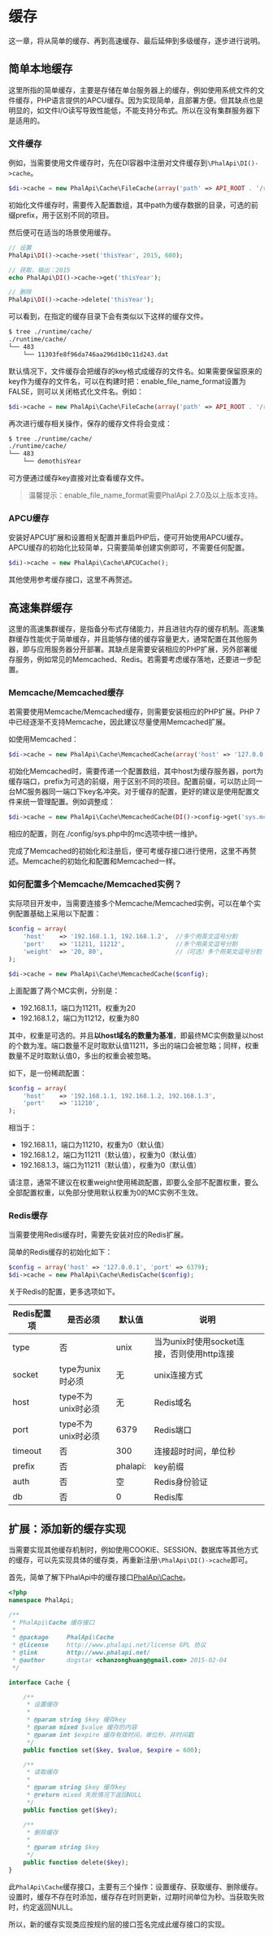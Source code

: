 # 缓存

这一章，将从简单的缓存、再到高速缓存、最后延伸到多级缓存，逐步进行说明。  

## 简单本地缓存
这里所指的简单缓存，主要是存储在单台服务器上的缓存，例如使用系统文件的文件缓存，PHP语言提供的APCU缓存。因为实现简单，且部署方便。但其缺点也是明显的，如文件I/O读写导致性能低，不能支持分布式。所以在没有集群服务器下是适用的。  
  
### 文件缓存

例如，当需要使用文件缓存时，先在DI容器中注册对文件缓存到```\PhalApi\DI()->cache```。  

```php
$di->cache = new PhalApi\Cache\FileCache(array('path' => API_ROOT . '/runtime', 'prefix' => 'demo'));
```
初始化文件缓存时，需要传入配置数组，其中path为缓存数据的目录，可选的前缀prefix，用于区别不同的项目。  

然后便可在适当的场景使用缓存。  
```php
// 设置
PhalApi\DI()->cache->set('thisYear', 2015, 600);

// 获取，输出：2015
echo PhalApi\DI()->cache->get('thisYear');

// 删除
PhalApi\DI()->cache->delete('thisYear');
```

可以看到，在指定的缓存目录下会有类似以下这样的缓存文件。  
```bash
$ tree ./runtime/cache/
./runtime/cache/
└── 483
    └── 11303fe8f96da746aa296d1b0c11d243.dat
```

默认情况下，文件缓存会把缓存的key格式成缓存的文件名。如果需要保留原来的key作为缓存的文件名，可以在构建时把：enable_file_name_format设置为FALSE，则可以关闭格式化文件名。例如：
```php
$di->cache = new PhalApi\Cache\FileCache(array('path' => API_ROOT . '/runtime', 'prefix' => 'demo', 'enable_file_name_format' => FALSE));
```

再次进行缓存相关操作，保存的缓存文件将会变成：
```bash
$ tree ./runtime/cache/
./runtime/cache/
└── 483
    └── demothisYear
```

可方便通过缓存key直接对比查看缓存文件。

> 温馨提示：enable_file_name_format需要PhalApi 2.7.0及以上版本支持。

### APCU缓存

安装好APCU扩展和设置相关配置并重启PHP后，便可开始使用APCU缓存。APCU缓存的初始化比较简单，只需要简单创建实例即可，不需要任何配置。  
```php
$di)->cache = new PhalApi\Cache\APCUCache();
```
其他使用参考缓存接口，这里不再赘述。  

## 高速集群缓存

这里的高速集群缓存，是指备分布式存储能力，并且进驻内存的缓存机制。高速集群缓存性能优于简单缓存，并且能够存储的缓存容量更大，通常配置在其他服务器，即与应用服务器分开部署。其缺点是需要安装相应的PHP扩展，另外部署缓存服务，例如常见的Memcached、Redis。若需要考虑缓存落地，还要进一步配置。    
  
### Memcache/Memcached缓存
若需要使用Memcache/Memcached缓存，则需要安装相应的PHP扩展。PHP 7中已经逐渐不支持Memcache，因此建议尽量使用Memcached扩展。  

如使用Memcached：  
```php
$di->cache = new PhalApi\Cache\MemcachedCache(array('host' => '127.0.0.1', 'port' => 11211, 'prefix' => 'demo_'));
```
初始化Memcached时，需要传递一个配置数组，其中host为缓存服务器，port为缓存端口，prefix为可选的前缀，用于区别不同的项目。配置前缀，可以防止同一台MC服务器同一端口下key名冲突。对于缓存的配置，更好的建议是使用配置文件来统一管理配置。例如调整成：  
```php
$di->cache = new PhalApi\Cache\MemcachedCache(DI()->config->get('sys.mc'));
```
相应的配置，则在./config/sys.php中的mc选项中统一维护。  

完成了Memcached的初始化和注册后，便可考缓存接口进行使用，这里不再赘述。Memcache的初始化和配置和Memcached一样。    

### 如何配置多个Memcache/Memcached实例？ 
实际项目开发中，当需要连接多个Memcache/Memcached实例，可以在单个实例配置基础上采用以下配置：  
```php
$config = array(
    'host'    => '192.168.1.1, 192.168.1.2',  //多个用英文逗号分割
    'port'    => '11211, 11212',              //多个用英文逗号分割
    'weight'  => '20, 80',                    //（可选）多个用英文逗号分割
);

$di->cache = new PhalApi\Cache\MemcachedCache($config);
```
上面配置了两个MC实例，分别是：

 + 192.168.1.1，端口为11211，权重为20
 + 192.168.1.2，端口为11212，权重为80    
  
其中，权重是可选的。并且**以host域名的数量为基准**，即最终MC实例数量以host的个数为准。端口数量不足时取默认值11211，多出的端口会被忽略；同样，权重数量不足时取默认值0，多出的权重会被忽略。  
  
如下，是一份稀疏配置：  
```php
$config = array(
    'host'    => '192.168.1.1, 192.168.1.2, 192.168.1.3',
    'port'    => '11210',
);
```
相当于：  

 + 192.168.1.1，端口为11210，权重为0（默认值）  
 + 192.168.1.2，端口为11211（默认值），权重为0（默认值）  
 + 192.168.1.3，端口为11211（默认值），权重为0（默认值）    
  
请注意，通常不建议在权重weight使用稀疏配置，即要么全部不配置权重，要么全部配置权重，以免部分使用默认权重为0的MC实例不生效。  

### Redis缓存
当需要使用Redis缓存时，需要先安装对应的Redis扩展。  

简单的Redis缓存的初始化如下：  
```php
$config = array('host' => '127.0.0.1', 'port' => 6379);
$di->cache = new PhalApi\Cache\RedisCache($config);
```

关于Redis的配置，更多选项如下。  

Redis配置项|是否必须|默认值|说明
---|---|---|---
type|否|unix|当为unix时使用socket连接，否则使用http连接
socket|type为unix时必须|无|unix连接方式
host|type不为unix时必须|无|Redis域名
port|type不为unix时必须|6379|Redis端口
timeout|否|300|连接超时时间，单位秒
prefix|否|phalapi:|key前缀
auth|否|空|Redis身份验证
db|否|0|Redis库


## 扩展：添加新的缓存实现

当需要实现其他缓存机制时，例如使用COOKIE、SESSION、数据库等其他方式的缓存，可以先实现具体的缓存类，再重新注册```\PhalApi\DI()->cache```即可。  

首先，简单了解下PhalApi中的缓存接口[PhalApi\Cache](https://github.com/phalapi/kernal/blob/master/src/Cache.php)。  
```php
<?php
namespace PhalApi;

/**
 * PhalApi\Cache 缓存接口
 *
 * @package     PhalApi\Cache
 * @license     http://www.phalapi.net/license GPL 协议
 * @link        http://www.phalapi.net/
 * @author      dogstar <chanzonghuang@gmail.com> 2015-02-04
 */

interface Cache {

	/**
	 * 设置缓存
	 * 
	 * @param string $key 缓存key
	 * @param mixed $value 缓存的内容
	 * @param int $expire 缓存有效时间，单位秒，非时间戳
	 */
    public function set($key, $value, $expire = 600);

    /**
     * 读取缓存
     * 
     * @param string $key 缓存key
     * @return mixed 失败情况下返回NULL
     */
    public function get($key);

    /**
     * 删除缓存
     * 
     * @param string $key
     */
    public function delete($key);
}

```
此```PhalApi\Cache```缓存接口，主要有三个操作：设置缓存、获取缓存、删除缓存。设置时，缓存不存在时添加，缓存存在时则更新，过期时间单位为秒。当获取失败时，约定返回NULL。  

所以，新的缓存实现类应按规约层的接口签名完成此缓存接口的实现。  

